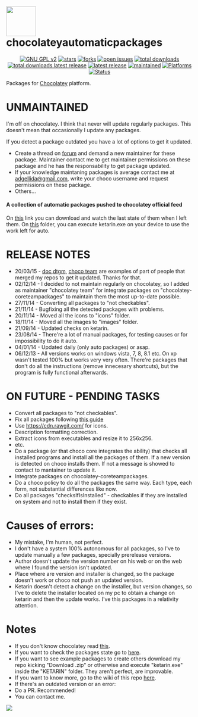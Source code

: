 <img src="https://raw.githubusercontent.com/adgellida/chocolateyautomaticpackages/master/logo.png" width="80"> chocolateyautomaticpackages
=============================================

<p align="center">
    <a href="https://www.gnu.org/licenses/gpl-2.0.en.html" target="_blank"><img src="https://img.shields.io/badge/license-GPLv2-blue.svg" alt="GNU GPL v2"></a>
    <a href="https://github.com/adgellida/chocolateyautomaticpackages/stargazers" target="_blank"><img src="https://img.shields.io/github/stars/adgellida/chocolateyautomaticpackages.svg" alt="stars"></a>
    <a href="https://github.com/adgellida/chocolateyautomaticpackages/network" target="_blank"><img src="https://img.shields.io/github/forks/adgellida/chocolateyautomaticpackages.svg" alt="forks"></a>
    <a href="https://github.com/adgellida/chocolateyautomaticpackages/issues?q=is%3Aopen" target="_blank"><img src="https://img.shields.io/github/issues/adgellida/chocolateyautomaticpackages.svg" alt="open issues"></a>
    <a href="https://github.com/adgellida/chocolateyautomaticpackages/releases/latest" target="_blank"><img src="https://img.shields.io/github/downloads/adgellida/chocolateyautomaticpackages/total.svg" alt="total downloads"></a>
    <a href="https://github.com/adgellida/chocolateyautomaticpackages/releases/latest" target="_blank"><img src="https://img.shields.io/github/downloads/adgellida/chocolateyautomaticpackages/v2017.09.09/total.svg" alt="total downloads latest release"></a>
    <a href="https://github.com/adgellida/chocolateyautomaticpackages/releases/latest" target="_blank"><img src="https://img.shields.io/badge/latest release-no releases-blue.svg" alt="latest release"></a>
    <a href="https://github.com/adgellida/chocolateyautomaticpackages/commits/master" target="_blank"><img src="https://img.shields.io/badge/maintained-no-red.svg" alt="maintained"></a>
    <a href="https://github.com/adgellida/chocolateyautomaticpackages/releases"><img src="https://img.shields.io/badge/platform-Windows-lightgrey.svg" alt="Platforms"></a>
    <a href="https://github.com/adgellida/chocolateyautomaticpackages/releases"><img src="https://img.shields.io/badge/status-alpha-orange.svg" alt="Status"></a>
</p>

Packages for [Chocolatey](https://chocolatey.org) platform.

UNMAINTAINED
=============================================

I'm off on chocolatey. I think that never will update regularly packages. This doesn't mean that occasionally I update any packages.

If you detect a package outdated you have a lot of options to get it updated.
* Create a thread on [forum](https://groups.google.com/forum/#!forum/chocolatey) and demand a new maintainer for these package. Maintainer contact me to get maintainer permissions on these package and he has the responsability to get package updated.
* If your knowledge maintaning packages is average contact me at adgellida@gmail.com, write your choco username and request permissions on these package.
* Others...

#### A collection of automatic packages pushed to chocolatey official feed

On [this](https://github.com/adgellida/chocolateyautomaticpackages/blob/master/chocolateyautomaticpackages.ods?raw=true) link you can download and watch the last state of them when I left them.
On [this](https://github.com/adgellida/chocolateyautomaticpackages/tree/master/KETARIN) folder, you can execute ketarin.exe on your device to use the work left for auto.

RELEASE NOTES
=============================================
* 20/03/15 - [doc](https://chocolatey.org/profiles/doc),[dtgm](https://chocolatey.org/profiles/dtgm), [choco team](https://chocolatey.org/profiles/chocolatey) are examples of part of people that merged my repos to get it updated. Thanks for that.
* 02/12/14 - I decided to not maintain regularly on chocolatey, so I added as maintainer "chocolatey team" for integrate packages on "chocolatey-coreteampackages" to maintain them the most up-to-date possible.
* 27/11/14 - Converting all packages to "not checkables". 
* 21/11/14 - Bugfixing all the detected packages with problems.
* 20/11/14 - Moved all the icons to "icons" folder.
* 18/11/14 - Moved all the images to "images" folder.
* 21/09/14 - Updated checks on ketarin.
* 23/08/14 - There're a lot of manual packages, for testing causes or for impossibility to do it auto.
* 04/01/14 - Updated daily (only auto packages) or asap.
* 06/12/13 - All versions works on windows vista, 7, 8, 8.1 etc. On xp wasn't tested 100% but works very very often. There're packages that don't do all the instructions (remove innecesary shortcuts), but the program is fully functional afterwards.

ON FUTURE - PENDING TASKS
=============================================

* Convert all packages to "not checkables".
* Fix all packages following [this guide](https://github.com/chocolatey/chocolatey/wiki/CreatePackages#package-description-and-release-notes)
 * Use https://cdn.rawgit.com/ for icons.
 * Description formatting correction.
 * Extract icons from executables and resize it to 256x256.
 * etc.
* Do a package (or that choco core integrates the ability) that checks all installed programs and install all the packages of them.
If a new version is detected on choco installs them.
If not a message is showed to contact to mantainer to update it.
* Integrate packages on chocolatey-coreteampackages.
* Do a choco policy to do all the packages the same way. Each type, each form, not substantial differences like now.
* Do all packages "checksIfIsInstalled" - checkables if they are installed on system and not to install them if they exist.

Causes of errors:
=============================================
* My mistake, I'm human, not perfect.
* I don't have a system 100% autonomous for all packages, so I've to update manually a few packages, specially prerelease versions.
* Author doesn't update the version number on his web or on the web where I found the version isn't updated.
* Place where are version and installer is changed, so the package doesn't work or choco not push an updated version.
* Ketarin doesn't detect a change on the installer, but version changes, so I've to delete the installer located on my pc to obtain a change on ketarin and then the update works. I've this packages in a relativity attention.

Notes
=============================================
* If you don't know chocolatey read [this](http://ferventcoder.com/archive/2011/10/07/letrsquos-get-chocolatey-kind-of-like-apt-get-for-windows.aspx).
* If you want to check the packages state go to [here](https://docs.google.com/spreadsheet/ccc?key=0AvH3YF-FkmY2dGVZdVdDaDdIbHZkRkFPSEdIME53Vnc&usp=sharing).
* If you want to see example packages to create others download my repo kicking "Download .zip" or otherwise and execute "ketarin.exe" inside the "KETARIN" folder. They aren't perfect, are improvable.
* If you want to know more, go to the wiki of this repo [here](https://github.com/tonigellida/chocolateyautomaticpackages/wiki).
* If there's an outdated version or an error:
 * Do a PR. Recommended!
 * You can contact me.
 
![](http://i.imgur.com/Tl52ASY.png)

